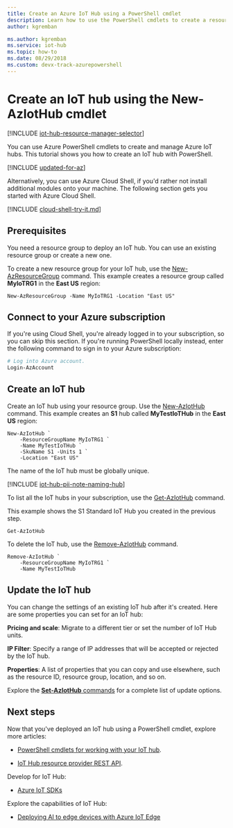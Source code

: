 ```yaml
---
title: Create an Azure IoT Hub using a PowerShell cmdlet
description: Learn how to use the PowerShell cmdlets to create a resource group and then create an IoT hub in the resource group. Also learn how to remove the hub.
author: kgremban

ms.author: kgremban 
ms.service: iot-hub
ms.topic: how-to
ms.date: 08/29/2018
ms.custom: devx-track-azurepowershell
---
```


# Create an IoT hub using the New-AzIotHub cmdlet

[!INCLUDE [iot-hub-resource-manager-selector](../../includes/iot-hub-resource-manager-selector.md)]

You can use Azure PowerShell cmdlets to create and manage Azure IoT hubs. This tutorial shows you how to create an IoT hub with PowerShell.

[!INCLUDE [updated-for-az](~/reusable-content/ce-skilling/azure/includes/updated-for-az.md)]

Alternatively, you can use Azure Cloud Shell, if you'd rather not install additional modules onto your machine. The following section gets you started with Azure Cloud Shell.

[!INCLUDE [cloud-shell-try-it.md](~/reusable-content/ce-skilling/azure/includes/cloud-shell-try-it.md)]

## Prerequisites

You need a resource group to deploy an IoT hub. You can use an existing resource group or create a new one.

To create a new resource group for your IoT hub, use the [New-AzResourceGroup](/powershell/module/az.Resources/New-azResourceGroup) command. This example creates a resource group called **MyIoTRG1** in the **East US** region:

```azurepowershell-interactive
New-AzResourceGroup -Name MyIoTRG1 -Location "East US"
```

## Connect to your Azure subscription

If you're using Cloud Shell, you're already logged in to your subscription, so you can skip this section. If you're running PowerShell locally instead, enter the following command to sign in to your Azure subscription:

```powershell
# Log into Azure account.
Login-AzAccount
```

## Create an IoT hub

Create an IoT hub using your resource group. Use the [New-AzIotHub](/powershell/module/az.IotHub/New-azIotHub) command. This example creates an **S1** hub called **MyTestIoTHub** in the **East US** region:

```azurepowershell-interactive
New-AzIotHub `
    -ResourceGroupName MyIoTRG1 `
    -Name MyTestIoTHub `
    -SkuName S1 -Units 1 `
    -Location "East US"
```

The name of the IoT hub must be globally unique.

[!INCLUDE [iot-hub-pii-note-naming-hub](~/reusable-content/ce-skilling/azure/includes/iot-hub-pii-note-naming-hub.md)]

To list all the IoT hubs in your subscription, use the [Get-AzIotHub](/powershell/module/az.IotHub/Get-azIotHub) command.

This example shows the S1 Standard IoT Hub you created in the previous step.

```azurepowershell-interactive
Get-AzIotHub
```

To delete the IoT hub, use the [Remove-AzIotHub](/powershell/module/az.iothub/remove-aziothub) command.

```azurepowershell-interactive
Remove-AzIotHub `
    -ResourceGroupName MyIoTRG1 `
    -Name MyTestIoTHub
```

## Update the IoT hub

You can change the settings of an existing IoT hub after it's created. Here are some properties you can set for an IoT hub:

**Pricing and scale**: Migrate to a different tier or set the number of IoT Hub units.

**IP Filter**: Specify a range of IP addresses that will be accepted or rejected by the IoT hub.

**Properties**: A list of properties that you can copy and use elsewhere, such as the resource ID, resource group, location, and so on.

Explore the [**Set-AzIotHub** commands](/powershell/module/az.iothub/set-aziothub) for a complete list of update options.

## Next steps

Now that you've deployed an IoT hub using a PowerShell cmdlet, explore more articles:

* [PowerShell cmdlets for working with your IoT hub](/powershell/module/az.iothub/).

* [IoT Hub resource provider REST API](/rest/api/iothub/iothubresource).

Develop for IoT Hub:

* [Azure IoT SDKs](iot-hub-devguide-sdks.md)

Explore the capabilities of IoT Hub:

* [Deploying AI to edge devices with Azure IoT Edge](../iot-edge/quickstart-linux.md)
